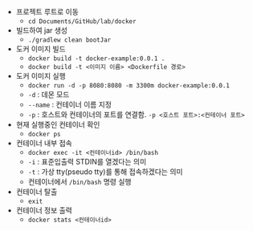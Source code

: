 - 프로젝트 루트로 이동
  - `cd Documents/GitHub/lab/docker`
- 빌드하여 jar 생성
  - `./gradlew clean bootJar` 
- 도커 이미지 빌드
  - `docker build -t docker-example:0.0.1 .`
  - `docker build -t <이미지 이름> <Dockerfile 경로>`
- 도커 이미지 실행
  - `docker run -d -p 8080:8080 -m 3300m docker-example:0.0.1`
  - `-d` : 데몬 모드
  - `--name` : 컨테이너 이름 지정
  - `-p` : 호스트와 컨테이너의 포트를 연결함. `-p <호스트 포트>:<컨테이너 포트>`
- 현재 실행중인 컨테이너 확인
  - `docker ps`
- 컨테이너 내부 접속
  - `docker exec -it <컨테이너id> /bin/bash`
  - `-i` : 표준입출력 STDIN를 열겠다는 의미
  - `-t` : 가상 tty(pseudo tty)를 통해 접속하겠다는 의미 
  - 컨테이너에서 `/bin/bash` 명령 실행
- 컨테이너 탈출
  - `exit` 
- 컨테이너 정보 출력
  - `docker stats <컨테이너id>` 